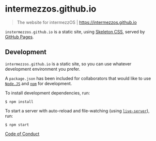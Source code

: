 # intermezzos.github.io
> The website for intermezzOS | https://intermezzos.github.io

`instermezzos.github.io` is a static site, using [Skeleton CSS],
served by [GitHub Pages].

## Development

`intermezzos.github.io` is a static site, so you can use whatever
development environment you prefer.

A `package.json` has been included for collaborators that would like
to use [`Node.JS`] and [`npm`] for development.

To install development dependencies, run:

```
$ npm install
```

To start a server with auto-reload and file-watching (using [`live-server`]), run:

```
$ npm start
```

[Code of Conduct]


[Skeleton CSS]: http://getskeleton.com/
[GitHub Pages]: https://pages.github.com/
[`Node.js`]: https://nodejs.org/en/
[`npm`]: https://www.npmjs.com/
[`live-server`]: https://github.com/tapio/live-server
[Code of Conduct]: http://intermezzos.github.io/code-of-conduct.html
